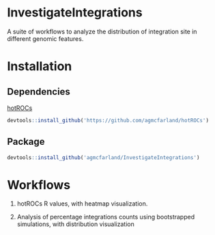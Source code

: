 
# InvestigateIntegrations

A suite of workflows to analyze the distribution of integration site in different genomic features.

# Installation

## Dependencies

[hotROCs](https://rdrr.io/github/BushmanLab/hotROCs/)

```R
devtools::install_github('https://github.com/agmcfarland/hotROCs')
```

## Package

```R
devtools::install_github('agmcfarland/InvestigateIntegrations')
```

# Workflows

1. hotROCs R values, with heatmap visualization.

2. Analysis of percentage integrations counts using bootstrapped simulations, with distribution visualization